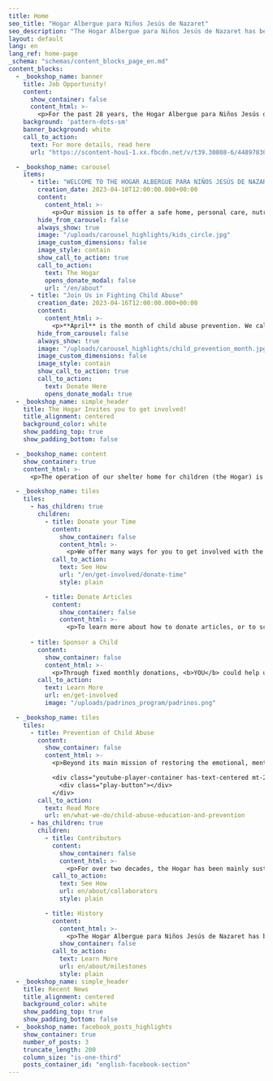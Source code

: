 ```yaml
---
title: Home
seo_title: "Hogar Albergue para Niños Jesús de Nazaret"
seo_description: "The Hogar Albergue para Niños Jesús de Nazaret has been providing love, services, and a better future to boys and girls who have been victims of abuse or neglect for over twenty years."
layout: default
lang: en
lang_ref: home-page
_schema: "schemas/content_blocks_page_en.md"
content_blocks:
  - _bookshop_name: banner
    title: Job Opportunity!
    content:
      show_container: false
      content_html: >-
        <p>For the past 28 years, the Hogar Albergue para Niños Jesús de Nazaret, Inc. has offered loving care to hundreds of children. If you want to make a difference and become part of our family, this is your opportunity!</p>
    background: 'pattern-dots-sm'
    banner_background: white
    call_to_action: 
      text: For more details, read here
      url: "https://scontent-hou1-1.xx.fbcdn.net/v/t39.30808-6/448978301_778306731082316_7361687210594802811_n.jpg?_nc_cat=107&ccb=1-7&_nc_sid=127cfc&_nc_ohc=zLWWs_dVn9QQ7kNvgFTPrxZ&_nc_ht=scontent-hou1-1.xx&oh=00_AYCU92cAGjhnZ7pkXmMSb4orIr_LCb1rYBWSyNKBZ0pJbA&oe=668BDF1B"

  - _bookshop_name: carousel
    items:
      - title: "WELCOME TO THE HOGAR ALBERGUE PARA NIÑOS JESÚS DE NAZARET!"
        creation_date: 2023-04-10T12:00:00.000+00:00
        content:
          content_html: >-
            <p>Our mission is to offer a safe home, personal care, nutrition, education, medical services, transportation, recreation, and social and psychological services to girls and boys who are victims of abuse or neglect. We provide for all their needs with lots of LOVE</p>
        hide_from_carousel: false
        always_show: true
        image: "/uploads/carousel_highlights/kids_circle.jpg"
        image_custom_dimensions: false
        image_style: contain
        show_call_to_action: true
        call_to_action:
          text: The Hogar
          opens_donate_modal: false
          url: "/en/about"
      - title: "Join Us in Fighting Child Abuse"
        creation_date: 2023-04-16T12:00:00.000+00:00
        content:
          content_html: >-
            <p>**April** is the month of child abuse prevention. We call on all citizens of the Island to ensure the safety, protection and quality of life of all children in Puerto Rico. To love and protect our children, and report child abuse is everyone's responsibility. We invite you to support our mission by donating your time, services or funds!</p>
        hide_from_carousel: false
        always_show: true
        image: "/uploads/carousel_highlights/child_prevention_month.jpg"
        image_custom_dimensions: false
        image_style: contain
        show_call_to_action: true
        call_to_action:
          text: Donate Here
          opens_donate_modal: true
  - _bookshop_name: simple_header
    title: The Hogar Invites you to get involved!
    title_alignment: centered
    background_color: white
    show_padding_top: true
    show_padding_bottom: false

  - _bookshop_name: content
    show_container: true
    content_html: >-
      <p>The operation of our shelter home for children (the Hogar) is greatly possible thanks to grants and donations from institutions such as United Way, government agencies, civic organizations, merchants and private companies. However, most important is the support of the COMMUNITY, individuals and families that are committed to help El Hogar continue its work and make a difference in the lives of its children.</p>

  - _bookshop_name: tiles
    tiles:
      - has_children: true
        children:
          - title: Donate your Time
            content:
              show_container: false
              content_html: >-
                <p>We offer many ways for you to get involved with the Hogar and see first-hand the results of your efforts and dedication.</p>
            call_to_action:
              text: See How
              url: "/en/get-involved/donate-time"
              style: plain

          - title: Donate Articles
            content:
              show_container: false
              content_html: >-
                <p>To learn more about how to donate articles, or to schedule the delivery of your donations, contact us by phone at <a href="tel:7878316161">(787) 831-6161</a>.</p>
              
      - title: Sponsor a Child
        content:
          show_container: false
          content_html: >-
            <p>Through fixed monthly donations, <b>YOU</b> could help us defray the costs of the services we provide to our children while they reside at the Hogar.</p>
        call_to_action:
          text: Learn More
          url: en/get-involved
          image: "/uploads/padrinos_program/padrinos.png"

  - _bookshop_name: tiles
    tiles:
      - title: Prevention of Child Abuse
        content:
          show_container: false
          content_html: >-
            <p>Beyond its main mission of restoring the emotional, mental and physical health of children who have been victims of abuse, the Hogar promotes initiatives to educate the community of Puerto Rico about child abuse, and to help eradicate this problem over time.</p>

            <div class="youtube-player-container has-text-centered mt-2" data-embed="biW0VL6aMfE">
              <div class="play-button"></div>
            </div>
        call_to_action:
          text: Read More
          url: en/what-we-do/child-abuse-education-and-prevention
      - has_children: true
        children:
          - title: Contributors
            content:
              show_container: false
              content_html: >-
                <p>For over two decades, the Hogar has been mainly sustained by the financial support of government agencies, private grants and donations, religious and civic organizations, corporations, businesses, and residents of the City of Mayagüez and surrounding towns.</p>
            call_to_action:
              text: See How
              url: en/about/collaborators
              style: plain

          - title: History
            content:
              content_html: >-
                <p>The Hogar Albergue para Niños Jesús de Nazaret has been providing love, services, and a better future to boys and girls who have been victims of abuse or neglect for over twenty years.</p>
              show_container: false
            call_to_action:
              text: Learn More
              url: en/about/milestones
              style: plain
  - _bookshop_name: simple_header
    title: Recent News
    title_alignment: centered
    background_color: white
    show_padding_top: true
    show_padding_bottom: false
  - _bookshop_name: facebook_posts_highlights
    show_container: true
    number_of_posts: 3
    truncate_length: 200
    column_size: "is-one-third"
    posts_container_id: "english-facebook-section"
---
```

